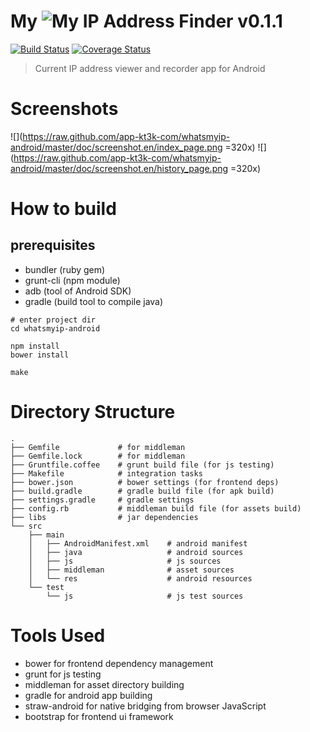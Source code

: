 # My ![My IP](https://raw.github.com/app-kt3k-com/whatsmyip-android/master/src/main/res/drawable-mdpi/ip.png) Address Finder v0.1.1

[![Build Status](https://travis-ci.org/app-kt3k-com/whatsmyip-android.png?branch=master)](https://travis-ci.org/app-kt3k-com/whatsmyip-android) [![Coverage Status](https://coveralls.io/repos/app-kt3k-com/whatsmyip-android/badge.png?branch=master)](https://coveralls.io/r/app-kt3k-com/whatsmyip-android?branch=master)

> Current IP address viewer and recorder app for Android

# Screenshots

![](https://raw.github.com/app-kt3k-com/whatsmyip-android/master/doc/screenshot.en/index_page.png =320x) ![](https://raw.github.com/app-kt3k-com/whatsmyip-android/master/doc/screenshot.en/history_page.png =320x)


# How to build

## prerequisites

- bundler (ruby gem)
- grunt-cli (npm module)
- adb (tool of Android SDK)
- gradle (build tool to compile java)


```
# enter project dir
cd whatsmyip-android

npm install
bower install

make
```

# Directory Structure

```
.
├── Gemfile             # for middleman
├── Gemfile.lock        # for middleman
├── Gruntfile.coffee    # grunt build file (for js testing)
├── Makefile            # integration tasks
├── bower.json          # bower settings (for frontend deps)
├── build.gradle        # gradle build file (for apk build)
├── settings.gradle     # gradle settings
├── config.rb           # middleman build file (for assets build)
├── libs                # jar dependencies
└── src
    ├── main
    │   ├── AndroidManifest.xml    # android manifest
    │   ├── java                   # android sources
    │   ├── js                     # js sources
    │   ├── middleman              # asset sources
    │   └── res                    # android resources
    └── test
        └── js                     # js test sources
```


# Tools Used

- bower for frontend dependency management
- grunt for js testing
- middleman for asset directory building
- gradle for android app building
- straw-android for native bridging from browser JavaScript
- bootstrap for frontend ui framework
